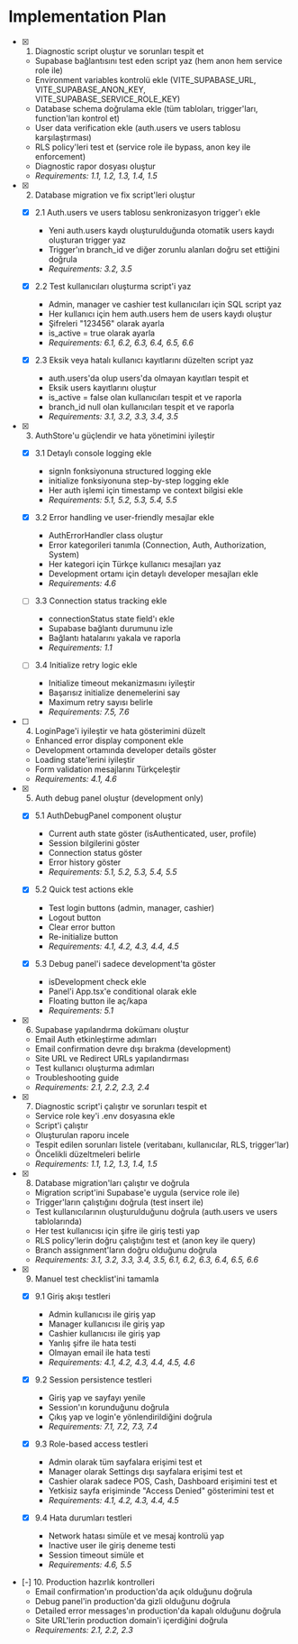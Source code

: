 # Implementation Plan

- [x] 1. Diagnostic script oluştur ve sorunları tespit et
  - Supabase bağlantısını test eden script yaz (hem anon hem service role ile)
  - Environment variables kontrolü ekle (VITE_SUPABASE_URL, VITE_SUPABASE_ANON_KEY, VITE_SUPABASE_SERVICE_ROLE_KEY)
  - Database schema doğrulama ekle (tüm tabloları, trigger'ları, function'ları kontrol et)
  - User data verification ekle (auth.users ve users tablosu karşılaştırması)
  - RLS policy'leri test et (service role ile bypass, anon key ile enforcement)
  - Diagnostic rapor dosyası oluştur
  - _Requirements: 1.1, 1.2, 1.3, 1.4, 1.5_

- [x] 2. Database migration ve fix script'leri oluştur
  - [x] 2.1 Auth.users ve users tablosu senkronizasyon trigger'ı ekle
    - Yeni auth.users kaydı oluşturulduğunda otomatik users kaydı oluşturan trigger yaz
    - Trigger'ın branch_id ve diğer zorunlu alanları doğru set ettiğini doğrula
    - _Requirements: 3.2, 3.5_
  
  - [x] 2.2 Test kullanıcıları oluşturma script'i yaz
    - Admin, manager ve cashier test kullanıcıları için SQL script yaz
    - Her kullanıcı için hem auth.users hem de users kaydı oluştur
    - Şifreleri "123456" olarak ayarla
    - is_active = true olarak ayarla
    - _Requirements: 6.1, 6.2, 6.3, 6.4, 6.5, 6.6_
  
  - [x] 2.3 Eksik veya hatalı kullanıcı kayıtlarını düzelten script yaz
    - auth.users'da olup users'da olmayan kayıtları tespit et
    - Eksik users kayıtlarını oluştur
    - is_active = false olan kullanıcıları tespit et ve raporla
    - branch_id null olan kullanıcıları tespit et ve raporla
    - _Requirements: 3.1, 3.2, 3.3, 3.4, 3.5_

- [x] 3. AuthStore'u güçlendir ve hata yönetimini iyileştir
  - [x] 3.1 Detaylı console logging ekle
    - signIn fonksiyonuna structured logging ekle
    - initialize fonksiyonuna step-by-step logging ekle
    - Her auth işlemi için timestamp ve context bilgisi ekle
    - _Requirements: 5.1, 5.2, 5.3, 5.4, 5.5_
  
  - [x] 3.2 Error handling ve user-friendly mesajlar ekle
    - AuthErrorHandler class oluştur
    - Error kategorileri tanımla (Connection, Auth, Authorization, System)
    - Her kategori için Türkçe kullanıcı mesajları yaz
    - Development ortamı için detaylı developer mesajları ekle
    - _Requirements: 4.6_
  
  - [ ] 3.3 Connection status tracking ekle
    - connectionStatus state field'ı ekle
    - Supabase bağlantı durumunu izle
    - Bağlantı hatalarını yakala ve raporla
    - _Requirements: 1.1_
  
  - [ ] 3.4 Initialize retry logic ekle
    - Initialize timeout mekanizmasını iyileştir
    - Başarısız initialize denemelerini say
    - Maximum retry sayısı belirle
    - _Requirements: 7.5, 7.6_

- [ ] 4. LoginPage'i iyileştir ve hata gösterimini düzelt
  - Enhanced error display component ekle
  - Development ortamında developer details göster
  - Loading state'lerini iyileştir
  - Form validation mesajlarını Türkçeleştir
  - _Requirements: 4.1, 4.6_

- [x] 5. Auth debug panel oluştur (development only)
  - [x] 5.1 AuthDebugPanel component oluştur
    - Current auth state göster (isAuthenticated, user, profile)
    - Session bilgilerini göster
    - Connection status göster
    - Error history göster
    - _Requirements: 5.1, 5.2, 5.3, 5.4, 5.5_
  
  - [x] 5.2 Quick test actions ekle
    - Test login buttons (admin, manager, cashier)
    - Logout button
    - Clear error button
    - Re-initialize button
    - _Requirements: 4.1, 4.2, 4.3, 4.4, 4.5_
  
  - [x] 5.3 Debug panel'i sadece development'ta göster
    - isDevelopment check ekle
    - Panel'i App.tsx'e conditional olarak ekle
    - Floating button ile aç/kapa
    - _Requirements: 5.1_

- [x] 6. Supabase yapılandırma dokümanı oluştur
  - Email Auth etkinleştirme adımları
  - Email confirmation devre dışı bırakma (development)
  - Site URL ve Redirect URLs yapılandırması
  - Test kullanıcı oluşturma adımları
  - Troubleshooting guide
  - _Requirements: 2.1, 2.2, 2.3, 2.4_

- [x] 7. Diagnostic script'i çalıştır ve sorunları tespit et
  - Service role key'i .env dosyasına ekle
  - Script'i çalıştır
  - Oluşturulan raporu incele
  - Tespit edilen sorunları listele (veritabanı, kullanıcılar, RLS, trigger'lar)
  - Öncelikli düzeltmeleri belirle
  - _Requirements: 1.1, 1.2, 1.3, 1.4, 1.5_

- [x] 8. Database migration'ları çalıştır ve doğrula
  - Migration script'ini Supabase'e uygula (service role ile)
  - Trigger'ların çalıştığını doğrula (test insert ile)
  - Test kullanıcılarının oluşturulduğunu doğrula (auth.users ve users tablolarında)
  - Her test kullanıcısı için şifre ile giriş testi yap
  - RLS policy'lerin doğru çalıştığını test et (anon key ile query)
  - Branch assignment'ların doğru olduğunu doğrula
  - _Requirements: 3.1, 3.2, 3.3, 3.4, 3.5, 6.1, 6.2, 6.3, 6.4, 6.5, 6.6_

- [x] 9. Manuel test checklist'ini tamamla
  - [x] 9.1 Giriş akışı testleri
    - Admin kullanıcısı ile giriş yap
    - Manager kullanıcısı ile giriş yap
    - Cashier kullanıcısı ile giriş yap
    - Yanlış şifre ile hata testi
    - Olmayan email ile hata testi
    - _Requirements: 4.1, 4.2, 4.3, 4.4, 4.5, 4.6_
  
  - [x] 9.2 Session persistence testleri
    - Giriş yap ve sayfayı yenile
    - Session'ın korunduğunu doğrula
    - Çıkış yap ve login'e yönlendirildiğini doğrula
    - _Requirements: 7.1, 7.2, 7.3, 7.4_
  
  - [x] 9.3 Role-based access testleri
    - Admin olarak tüm sayfalara erişimi test et
    - Manager olarak Settings dışı sayfalara erişimi test et
    - Cashier olarak sadece POS, Cash, Dashboard erişimini test et
    - Yetkisiz sayfa erişiminde "Access Denied" gösterimini test et
    - _Requirements: 4.1, 4.2, 4.3, 4.4, 4.5_
  
  - [x] 9.4 Hata durumları testleri
    - Network hatası simüle et ve mesaj kontrolü yap
    - Inactive user ile giriş deneme testi
    - Session timeout simüle et
    - _Requirements: 4.6, 5.5_

- [-] 10. Production hazırlık kontrolleri
  - Email confirmation'ın production'da açık olduğunu doğrula
  - Debug panel'in production'da gizli olduğunu doğrula
  - Detailed error messages'ın production'da kapalı olduğunu doğrula
  - Site URL'lerin production domain'i içerdiğini doğrula
  - _Requirements: 2.1, 2.2, 2.3_
